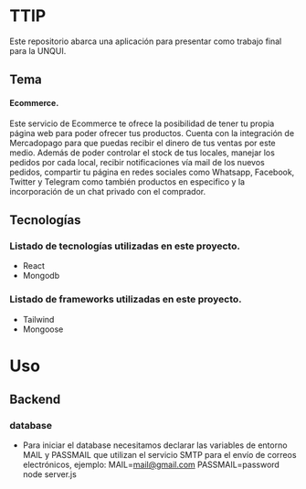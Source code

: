 # TTIP

Este repositorio abarca una aplicación para presentar como trabajo final para la UNQUI.

## Tema
#### Ecommerce.
Este servicio de Ecommerce te ofrece la posibilidad de tener tu propia página web para poder ofrecer tus productos. Cuenta con la integración de Mercadopago para que puedas recibir el dinero de tus ventas por este medio. Además de poder controlar el stock de tus locales, manejar los pedidos por cada local, recibir notificaciones vía mail de los nuevos pedidos, compartir tu página en redes sociales como Whatsapp, Facebook, Twitter y Telegram como también productos en especifico y la incorporación de un chat privado con el comprador.

## Tecnologías
### Listado de tecnologías utilizadas en este proyecto.
* React
* Mongodb

### Listado de frameworks utilizadas en este proyecto.
* Tailwind
* Mongoose


# Uso

## Backend
### database
* Para iniciar el database necesitamos declarar las variables de entorno MAIL y PASSMAIL que utilizan el servicio SMTP para el envío de correos electrónicos, ejemplo: MAIL=mail@gmail.com PASSMAIL=password node server.js
